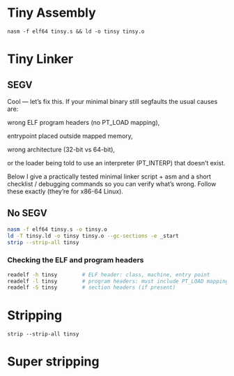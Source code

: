 # Tiny Assembly
`nasm -f elf64 tinsy.s && ld -o tinsy tinsy.o`

# Tiny Linker
## SEGV
Cool — let’s fix this. If your minimal binary still segfaults the usual causes are:

wrong ELF program headers (no PT_LOAD mapping),

entrypoint placed outside mapped memory,

wrong architecture (32-bit vs 64-bit),

or the loader being told to use an interpreter (PT_INTERP) that doesn’t exist.

Below I give a practically tested minimal linker script + asm and a short checklist / debugging commands so you can verify what’s wrong. Follow these exactly (they’re for x86-64 Linux).

## No SEGV
```bash
nasm -f elf64 tinsy.s -o tinsy.o
ld -T tinsy.ld -o tinsy tinsy.o --gc-sections -e _start
strip --strip-all tinsy
```

### Checking the ELF and program headers
```bash
readelf -h tinsy        # ELF header: class, machine, entry point
readelf -l tinsy        # program headers: must include PT_LOAD mapping containing entry
readelf -S tinsy        # section headers (if present)
```

# Stripping
`strip --strip-all tinsy`

# Super stripping

